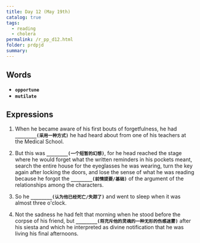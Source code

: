 ```yaml
---
title: Day 12 (May 19th)
catalog: true
tags: 
  - reading
  - cholera
permalink: /r_pp_d12.html
folder: prdpjd
summary: 
---
```


## Words

-   <b data-toggle="tooltip" data-original-title="{{site.data.glossary.opportune}}">`opportune`</b>
-   <b data-toggle="tooltip" data-original-title="{{site.data.glossary.mutilate}}">`mutilate`</b>


## Expressions

1.  When he became aware of his first bouts of forgetfulness, he had <b data-toggle="tooltip" data-original-title="{{site.data.answers.12_a}}">`________(采用一种方式)`</b> he had heard about from one of his teachers at the Medical School.

2.  But this was <b data-toggle="tooltip" data-original-title="{{site.data.answers.12_b}}">`________(一个短暂的幻想)`</b>, for he head reached the stage where he would forget what the written reminders in his pockets meant, search the entire house for the eyeglasses he was wearing, turn the key again after locking the doors, and lose the sense of what he was reading because he forgot the <b data-toggle="tooltip" data-original-title="{{site.data.answers.12_b2}}">`________(前情提要/基础)`</b> of the argument of the relationships among the characters.

3.  So he <b data-toggle="tooltip" data-original-title="{{site.data.answers.12_c}}">`________(认为他已经死亡/失踪了)`</b> and went to sleep when it was almost three o'clock.

4.  Not the sadness he had felt that morning when he stood before the corpse of his friend, but <b data-toggle="tooltip" data-original-title="{{site.data.answers.12_d}}">`________(将充斥他的灵魂的一种无形的伤感迷雾)`</b> after his siesta and which he interpreted as divine notification that he was living his final afternoons.
